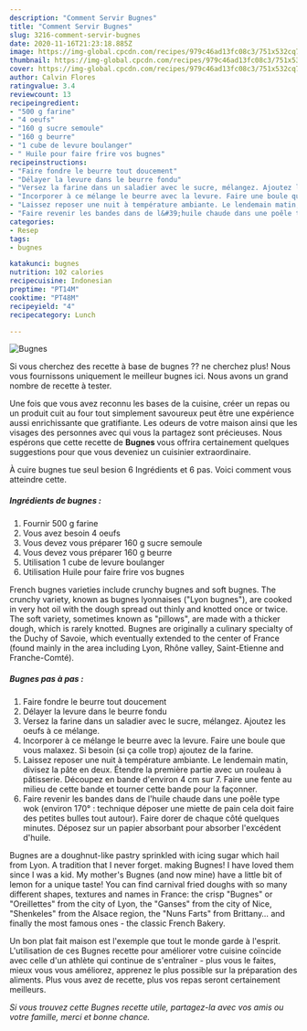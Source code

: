 ```yaml
---
description: "Comment Servir Bugnes"
title: "Comment Servir Bugnes"
slug: 3216-comment-servir-bugnes
date: 2020-11-16T21:23:18.885Z
image: https://img-global.cpcdn.com/recipes/979c46ad13fc08c3/751x532cq70/bugnes-photo-principale-de-la-recette.jpg
thumbnail: https://img-global.cpcdn.com/recipes/979c46ad13fc08c3/751x532cq70/bugnes-photo-principale-de-la-recette.jpg
cover: https://img-global.cpcdn.com/recipes/979c46ad13fc08c3/751x532cq70/bugnes-photo-principale-de-la-recette.jpg
author: Calvin Flores
ratingvalue: 3.4
reviewcount: 13
recipeingredient:
- "500 g farine"
- "4 oeufs"
- "160 g sucre semoule"
- "160 g beurre"
- "1 cube de levure boulanger"
- " Huile pour faire frire vos bugnes"
recipeinstructions:
- "Faire fondre le beurre tout doucement"
- "Délayer la levure dans le beurre fondu"
- "Versez la farine dans un saladier avec le sucre, mélangez. Ajoutez les oeufs à ce mélange."
- "Incorporer à ce mélange le beurre avec la levure. Faire une boule que vous malaxez. Si besoin (si ça colle trop) ajoutez de la farine."
- "Laissez reposer une nuit à température ambiante. Le lendemain matin, divisez la pâte en deux. Étendre la première partie avec un rouleau à pâtisserie. Découpez en bande d&#39;environ 4 cm sur 7. Faire une fente au milieu de cette bande et tourner cette bande pour la façonner."
- "Faire revenir les bandes dans de l&#39;huile chaude dans une poêle type wok (environ 170° : technique déposer une miette de pain cela doit faire des petites bulles tout autour). Faire dorer de chaque côté quelques minutes. Déposez sur un papier absorbant pour absorber l&#39;excédent d&#39;huile."
categories:
- Resep
tags:
- bugnes

katakunci: bugnes 
nutrition: 102 calories
recipecuisine: Indonesian
preptime: "PT14M"
cooktime: "PT48M"
recipeyield: "4"
recipecategory: Lunch

---
```



![Bugnes](https://img-global.cpcdn.com/recipes/979c46ad13fc08c3/751x532cq70/bugnes-photo-principale-de-la-recette.jpg)

Si vous cherchez des recette à base de bugnes ?? ne cherchez plus! Nous vous fournissons uniquement le meilleur bugnes ici. Nous avons un grand nombre de recette à tester.

Une fois que vous avez reconnu les bases de la cuisine, créer un repas ou un produit cuit au four tout simplement savoureux peut être une expérience aussi enrichissante que gratifiante. Les odeurs de votre maison ainsi que les visages des personnes avec qui vous la partagez sont précieuses. Nous espérons que cette recette de <strong> Bugnes </strong> vous offrira certainement quelques suggestions pour que vous deveniez un cuisinier extraordinaire.

<!--inarticleads1-->

À cuire bugnes tue seul besion 6 Ingrédients et 6 pas. Voici comment vous atteindre cette.

##### Ingrédients de bugnes :

1. Fournir 500 g farine
1. Vous avez besoin 4 oeufs
1. Vous devez vous préparer 160 g sucre semoule
1. Vous devez vous préparer 160 g beurre
1. Utilisation 1 cube de levure boulanger
1. Utilisation  Huile pour faire frire vos bugnes


French bugnes varieties include crunchy bugnes and soft bugnes. The crunchy variety, known as bugnes lyonnaises (&#34;Lyon bugnes&#34;), are cooked in very hot oil with the dough spread out thinly and knotted once or twice. The soft variety, sometimes known as &#34;pillows&#34;, are made with a thicker dough, which is rarely knotted. Bugnes are originally a culinary specialty of the Duchy of Savoie, which eventually extended to the center of France (found mainly in the area including Lyon, Rhône valley, Saint-Etienne and Franche-Comté). 

<!--inarticleads2-->

##### Bugnes pas à pas :

1. Faire fondre le beurre tout doucement
1. Délayer la levure dans le beurre fondu
1. Versez la farine dans un saladier avec le sucre, mélangez. Ajoutez les oeufs à ce mélange.
1. Incorporer à ce mélange le beurre avec la levure. Faire une boule que vous malaxez. Si besoin (si ça colle trop) ajoutez de la farine.
1. Laissez reposer une nuit à température ambiante. Le lendemain matin, divisez la pâte en deux. Étendre la première partie avec un rouleau à pâtisserie. Découpez en bande d&#39;environ 4 cm sur 7. Faire une fente au milieu de cette bande et tourner cette bande pour la façonner.
1. Faire revenir les bandes dans de l&#39;huile chaude dans une poêle type wok (environ 170° : technique déposer une miette de pain cela doit faire des petites bulles tout autour). Faire dorer de chaque côté quelques minutes. Déposez sur un papier absorbant pour absorber l&#39;excédent d&#39;huile.


Bugnes are a doughnut-like pastry sprinkled with icing sugar which hail from Lyon. A tradition that I never forget. making Bugnes! I have loved them since I was a kid. My mother&#39;s Bugnes (and now mine) have a little bit of lemon for a unique taste! You can find carnival fried doughs with so many different shapes, textures and names in France: the crisp &#34;Bugnes&#34; or &#34;Oreillettes&#34; from the city of Lyon, the &#34;Ganses&#34; from the city of Nice, &#34;Shenkeles&#34; from the Alsace region, the &#34;Nuns Farts&#34; from Brittany… and finally the most famous ones - the classic French Bakery. 

<!--inarticleads1-->

<p>
Un bon plat fait maison est l'exemple que tout le monde garde à l'esprit. L'utilisation de ces Bugnes recette pour améliorer votre cuisine coïncide avec celle d'un athlète qui continue de s'entraîner - plus vous le faites, mieux vous vous améliorez, apprenez le plus possible sur la préparation des aliments. Plus vous avez de recette, plus vos repas seront certainement meilleurs.
</p>

<p>
<i>Si vous trouvez cette Bugnes recette utile, partagez-la avec vos amis ou votre famille, merci et bonne chance.</i>
</p>
